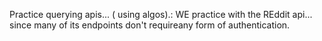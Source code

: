 Practice querying apis... ( using algos).:
WE practice with the REddit api... since many of its endpoints don't requireany form of authentication.
